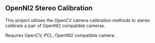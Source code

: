 ## OpenNI2 Stereo Calibration

This project utilises the OpenCV camera calibration methods to stereo calibrate a pair of OpenNI2 compatible cameras.

Requires OpenCV, PCL, OpenNI2 compatible camera.